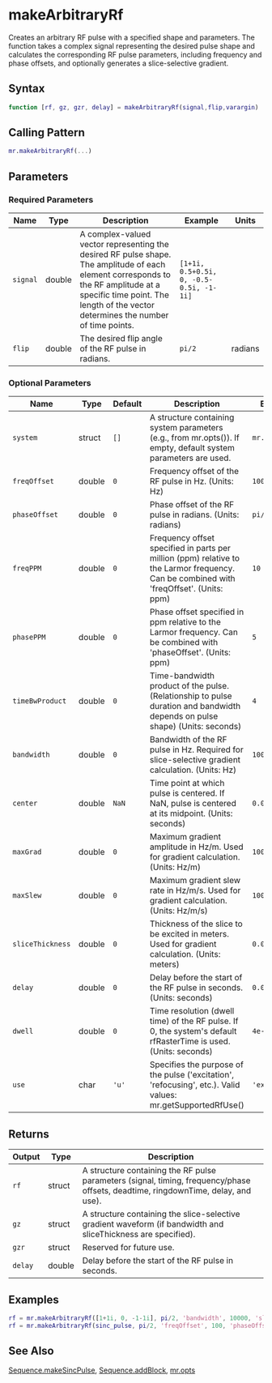 # makeArbitraryRf

Creates an arbitrary RF pulse with a specified shape and parameters.  The function takes a complex signal representing the desired pulse shape and calculates the corresponding RF pulse parameters, including frequency and phase offsets, and optionally generates a slice-selective gradient.

## Syntax

```matlab
function [rf, gz, gzr, delay] = makeArbitraryRf(signal,flip,varargin)
```

## Calling Pattern

```matlab
mr.makeArbitraryRf(...)
```

## Parameters

### Required Parameters

| Name | Type | Description | Example | Units |
|------|------|-------------|---------|-------|
| `signal` | double | A complex-valued vector representing the desired RF pulse shape.  The amplitude of each element corresponds to the RF amplitude at a specific time point. The length of the vector determines the number of time points. | `[1+1i, 0.5+0.5i, 0, -0.5-0.5i, -1-1i]` |  |
| `flip` | double | The desired flip angle of the RF pulse in radians. | `pi/2` | radians |

### Optional Parameters

| Name | Type | Default | Description | Example |
|------|------|---------|-------------|---------|
| `system` | struct | `[]` | A structure containing system parameters (e.g., from mr.opts()). If empty, default system parameters are used. | `mr.opts()` |
| `freqOffset` | double | `0` | Frequency offset of the RF pulse in Hz. (Units: Hz) | `100` |
| `phaseOffset` | double | `0` | Phase offset of the RF pulse in radians. (Units: radians) | `pi/4` |
| `freqPPM` | double | `0` | Frequency offset specified in parts per million (ppm) relative to the Larmor frequency.  Can be combined with 'freqOffset'. (Units: ppm) | `10` |
| `phasePPM` | double | `0` | Phase offset specified in ppm relative to the Larmor frequency. Can be combined with 'phaseOffset'. (Units: ppm) | `5` |
| `timeBwProduct` | double | `0` | Time-bandwidth product of the pulse. (Relationship to pulse duration and bandwidth depends on pulse shape) (Units: seconds) | `4` |
| `bandwidth` | double | `0` | Bandwidth of the RF pulse in Hz. Required for slice-selective gradient calculation. (Units: Hz) | `10000` |
| `center` | double | `NaN` | Time point at which pulse is centered. If NaN, pulse is centered at its midpoint. (Units: seconds) | `0.002` |
| `maxGrad` | double | `0` | Maximum gradient amplitude in Hz/m.  Used for gradient calculation. (Units: Hz/m) | `1000` |
| `maxSlew` | double | `0` | Maximum gradient slew rate in Hz/m/s. Used for gradient calculation. (Units: Hz/m/s) | `100000` |
| `sliceThickness` | double | `0` | Thickness of the slice to be excited in meters. Used for gradient calculation. (Units: meters) | `0.005` |
| `delay` | double | `0` | Delay before the start of the RF pulse in seconds. (Units: seconds) | `0.001` |
| `dwell` | double | `0` | Time resolution (dwell time) of the RF pulse.  If 0, the system's default rfRasterTime is used. (Units: seconds) | `4e-6` |
| `use` | char | `'u'` | Specifies the purpose of the pulse ('excitation', 'refocusing', etc.). Valid values: mr.getSupportedRfUse() | `'excitation'` |

## Returns

| Output | Type | Description |
|--------|------|-------------|
| `rf` | struct | A structure containing the RF pulse parameters (signal, timing, frequency/phase offsets, deadtime, ringdownTime, delay, and use). |
| `gz` | struct | A structure containing the slice-selective gradient waveform (if bandwidth and sliceThickness are specified). |
| `gzr` | struct | Reserved for future use. |
| `delay` | double | Delay before the start of the RF pulse in seconds. |

## Examples

```matlab
rf = mr.makeArbitraryRf([1+1i, 0, -1-1i], pi/2, 'bandwidth', 10000, 'sliceThickness', 0.005);
rf = mr.makeArbitraryRf(sinc_pulse, pi/2, 'freqOffset', 100, 'phaseOffset', pi/4);
```

## See Also

[Sequence.makeSincPulse](makeSincPulse.md), [Sequence.addBlock](addBlock.md), [mr.opts](opts.md)
